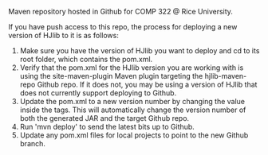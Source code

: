 Maven repository hosted in Github for COMP 322 @ Rice University.

If you have push access to this repo, the process for deploying a new version of
HJlib to it is as follows:

1. Make sure you have the version of HJlib you want to deploy and cd to its root
   folder, which contains the pom.xml.
2. Verify that the pom.xml for the HJlib version you are working with is using
   the site-maven-plugin Maven plugin targeting the hjlib-maven-repo Github
   repo. If it does not, you may be using a version of HJlib that does not
   currently support deploying to Github.
3. Update the pom.xml to a new version number by changing the value inside the
   <version> tags. This will automatically change the version number of both the
   generated JAR and the target Github repo.
4. Run 'mvn deploy' to send the latest bits up to Github.
5. Update any pom.xml files for local projects to point to the new Github branch.
